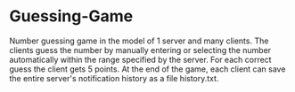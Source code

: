 # Guessing-Game
Number guessing game in the model of 1 server and many clients. The clients guess the number by manually entering or selecting the number automatically within the range specified by the server. For each correct guess the client gets 5 points. At the end of the game, each client can save the entire server's notification history as a file history.txt.
